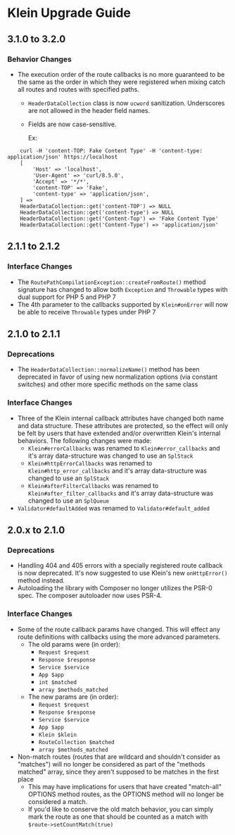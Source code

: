 # Klein Upgrade Guide

## 3.1.0 to 3.2.0

### Behavior Changes

- The execution order of the route callbacks is no more guaranteed to be the same as the order in which they were registered when mixing catch all routes and routes with specified paths.
  - `HeaderDataCollection` class is now `ucword` sanitization. Underscores are not allowed in the header field names.
  - Fields are now case-sensitive.
      
    Ex: 
```shell
    curl -H 'content-TOP: Fake Content Type' -H 'content-type: application/json' https://localhost
    [
        'Host' => 'localhost',
        'User-Agent' => 'curl/8.5.0',
        'Accept' => '*/*',
        'content-TOP' => 'Fake',
        'content-type' => 'application/json',
    ] => 
    HeaderDataCollection::get('content-TOP') => NULL
    HeaderDataCollection::get('content-type') => NULL
    HeaderDataCollection::get('Content-Top') => 'Fake Content Type'
    HeaderDataCollection::get('Content-Type') => 'application/json'
```

## 2.1.1 to 2.1.2

### Interface Changes

- The `RoutePathCompilationException::createFromRoute()` method signature has changed to allow both `Exception` and `Throwable` types with dual support for PHP 5 and PHP 7
- The 4th parameter to the callbacks supported by `Klein#onError` will now be able to receive `Throwable` types under PHP 7


## 2.1.0 to 2.1.1

### Deprecations

- The `HeaderDataCollection::normalizeName()` method has been deprecated in favor of using new normalization options (via constant switches) and other more specific methods on the same class

### Interface Changes

- Three of the Klein internal callback attributes have changed both name and data structure. These attributes are protected, so the effect will only be felt by users that have extended and/or overwritten Klein's internal behaviors. The following changes were made:
    - `Klein#errorCallbacks` was renamed to `Klein#error_callbacks` and it's array data-structure was changed to use an `SplStack`
    - `Klein#httpErrorCallbacks` was renamed to `Klein#http_error_callbacks` and it's array data-structure was changed to use an `SplStack`
    - `Klein#afterFilterCallbacks` was renamed to `Klein#after_filter_callbacks` and it's array data-structure was changed to use an `SplQueue`
- `Validator#defaultAdded` was renamed to `Validator#default_added`


## 2.0.x to 2.1.0

### Deprecations

- Handling 404 and 405 errors with a specially registered route callback is now deprecated. It's now suggested to use Klein's new `onHttpError()` method instead.
- Autoloading the library with Composer no longer utilizes the PSR-0 spec. The composer autoloader now uses PSR-4.

### Interface Changes

- Some of the route callback params have changed. This will effect any route definitions with callbacks using the more advanced parameters.
    - The old params were (in order):
        - `Request $request`
        - `Response $response`
        - `Service $service`
        - `App $app`
        - `int $matched`
        - `array $methods_matched`
    - The new params are (in order):
        - `Request $request`
        - `Response $response`
        - `Service $service`
        - `App $app`
        - `Klein $klein`
        - `RouteCollection $matched`
        - `array $methods_matched`
- Non-match routes (routes that are wildcard and shouldn't consider as "matches") will no longer be considered as part of the "methods matched" array, since they aren't supposed to be matches in the first place
    - This may have implications for users that have created "match-all" OPTIONS method routes, as the OPTIONS method will no longer be considered a match.
    - If you'd like to conserve the old match behavior, you can simply mark the route as one that should be counted as a match with `$route->setCountMatch(true)`
